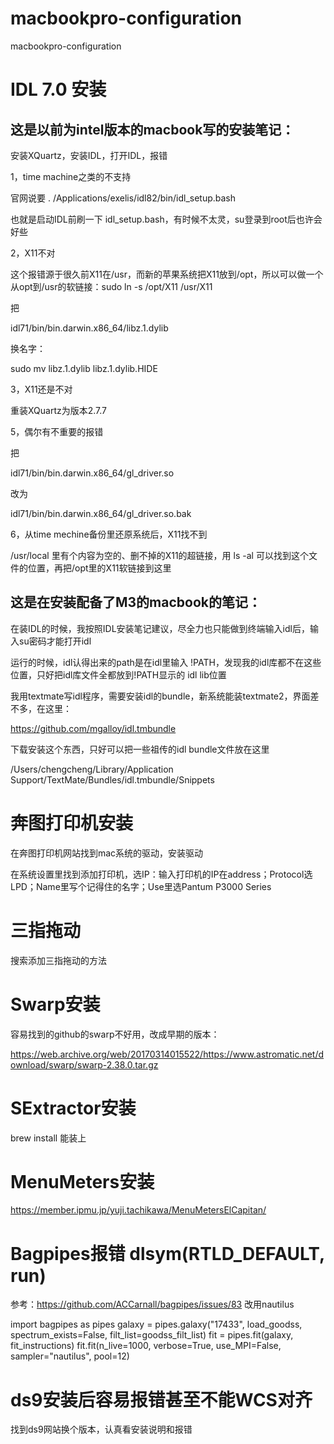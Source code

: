 # macbookpro-configuration
macbookpro-configuration

# IDL 7.0 安装

## 这是以前为intel版本的macbook写的安装笔记：

安装XQuartz，安装IDL，打开IDL，报错

1，time machine之类的不支持

官网说要 . /Applications/exelis/idl82/bin/idl_setup.bash

也就是启动IDL前刷一下 idl_setup.bash，有时候不太灵，su登录到root后也许会好些

2，X11不对

这个报错源于很久前X11在/usr，而新的苹果系统把X11放到/opt，所以可以做一个从opt到/usr的软链接：sudo ln -s /opt/X11 /usr/X11

把

idl71/bin/bin.darwin.x86_64/libz.1.dylib 

换名字：

sudo mv libz.1.dylib libz.1.dylib.HIDE

3，X11还是不对

重装XQuartz为版本2.7.7

5，偶尔有不重要的报错

把

idl71/bin/bin.darwin.x86_64/gl_driver.so 

改为

idl71/bin/bin.darwin.x86_64/gl_driver.so.bak

6，从time mechine备份里还原系统后，X11找不到

/usr/local 里有个内容为空的、删不掉的X11的超链接，用 ls -al 可以找到这个文件的位置，再把/opt里的X11软链接到这里

## 这是在安装配备了M3的macbook的笔记：

在装IDL的时候，我按照IDL安装笔记建议，尽全力也只能做到终端输入idl后，输入su密码才能打开idl

运行的时候，idl认得出来的path是在idl里输入 !PATH，发现我的idl库都不在这些位置，只好把idl库文件全都放到!PATH显示的 idl lib位置

我用textmate写idl程序，需要安装idl的bundle，新系统能装textmate2，界面差不多，在这里：

https://github.com/mgalloy/idl.tmbundle

下载安装这个东西，只好可以把一些祖传的idl bundle文件放在这里

/Users/chengcheng/Library/Application Support/TextMate/Bundles/idl.tmbundle/Snippets

# 奔图打印机安装

在奔图打印机网站找到mac系统的驱动，安装驱动

在系统设置里找到添加打印机，选IP：输入打印机的IP在address；Protocol选LPD；Name里写个记得住的名字；Use里选Pantum P3000 Series

# 三指拖动

搜索添加三指拖动的方法

# Swarp安装

容易找到的github的swarp不好用，改成早期的版本：

https://web.archive.org/web/20170314015522/https://www.astromatic.net/download/swarp/swarp-2.38.0.tar.gz

# SExtractor安装

brew install 能装上

# MenuMeters安装

https://member.ipmu.jp/yuji.tachikawa/MenuMetersElCapitan/

# Bagpipes报错 dlsym(RTLD_DEFAULT, run)

参考：https://github.com/ACCarnall/bagpipes/issues/83 改用nautilus

import bagpipes as pipes
galaxy = pipes.galaxy("17433", load_goodss, spectrum_exists=False, filt_list=goodss_filt_list)
fit = pipes.fit(galaxy, fit_instructions)
fit.fit(n_live=1000, verbose=True, use_MPI=False, sampler="nautilus", pool=12)

# ds9安装后容易报错甚至不能WCS对齐

找到ds9网站换个版本，认真看安装说明和报错
